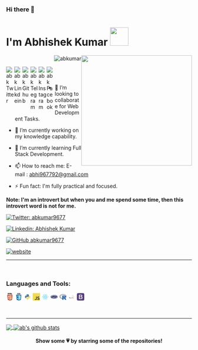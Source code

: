 
### Hi there 👋
# I'm Abhishek Kumar  <img src="https://i.postimg.cc/KjRTLLkw/icon.png" width ="50px" height="50px">
<img align="right" src="https://i.postimg.cc/d3qQdKhf/robotintro-unscreen.gif" width="300px" height="300px" />
<p align="right"> <img src="https://komarev.com/ghpvc/?username=abkumar9677&label=Views&color=blue&style=plastic" alt="abkumar" /> </p>

<a href="https://twitter.com/abkumar9677">
  <img align="left" alt="abk Twitter" width="22px" src="https://cdn.jsdelivr.net/npm/simple-icons@v3/icons/twitter.svg" />
</a>
<a href="https://rb.gy/2miczv">
  <img align="left" alt="abk Linkdein" width="22px" src="https://cdn.jsdelivr.net/npm/simple-icons@v3/icons/linkedin.svg" />
</a>
<a href="https://github.com/abkumar9677">
  <img align="left" alt="abk Github" width="22px" src="https://cdn.jsdelivr.net/npm/simple-icons@v3/icons/github.svg" />
</a>
<a href="https://t.me/Devestator_devil">
  <img align="left" alt="abk Telegram" width="22px" src="https://cdn.jsdelivr.net/npm/simple-icons@v3/icons/telegram.svg" />
</a>
<a href="https://instagram.com/abkumar9677/">
  <img align="left" alt="abk Instagram" width="22px" src="https://cdn.jsdelivr.net/npm/simple-icons@v3/icons/instagram.svg" />
</a>
<a href="https://www.facebook.com/profile.php?id=100033828554434">
  <img align="left" alt="abk Facebook" width="22px" src="https://cdn.jsdelivr.net/npm/simple-icons@v3/icons/facebook.svg" />
</a>


<br/>
<br/>


<!--
![AK](https://i.postimg.cc/J0tPzxY9/IMG-20191007-WA0012.jpg)
**abkumar9677/abkumar9677** is a ✨ _special_ ✨ repository because its `README.md` (this file) appears on your GitHub profile.
Here are some ideas to get you started:
- 👯 I’m looking to collaborate on ...
- 🤔 I’m looking for help with ...
- 💬 Ask me about ...
- 😄 Pronouns: ...
-->

- 👯 I’m looking to collaborate for Web Development Tasks.

- 🔭 I’m currently working on my knowledge capability.

- 🌱 I’m currently learning Full Stack Development.

- 📫 How to reach me: E-mail : abhi967792@gmail.com

- ⚡ Fun fact: I'm fully practical and focused.

**Note: I'm an introvert but when you and me spend some time, then this introvert word is not for me.**


 [![Twitter: abkumar9677](https://img.shields.io/twitter/follow/abkumar9677?style=social)](https://twitter.com/abkumar9677)
 
 [![Linkedin: Abhishek Kumar](https://img.shields.io/badge/-abkumar-blue?style=flat-square&logo=Linkedin&logoColor=white&link=https://www.linkedin.com/in/abhishek-kumar-94b352188/)](https://www.linkedin.com/in/abhishek-kumar-94b352188/)
 
 [![GitHub abkumar9677](https://img.shields.io/github/followers/abkumar9677?label=follow&style=social)](https://github.com/abkumar9677)
 
 [![website](https://img.shields.io/badge/abkumar9677-blue?style=flat-square&logo=google-chrome)](https://abkumar9677.github.io/Portfolio/)
 
<hr/>
<br/>


 ### Languages and Tools:

<code><img height="20" src="https://raw.githubusercontent.com/github/explore/80688e429a7d4ef2fca1e82350fe8e3517d3494d/topics/html/html.png"></code>
<code><img height="20" src="https://raw.githubusercontent.com/github/explore/80688e429a7d4ef2fca1e82350fe8e3517d3494d/topics/css/css.png"></code>
<code><img height="20" src="https://raw.githubusercontent.com/github/explore/80688e429a7d4ef2fca1e82350fe8e3517d3494d/topics/python/python.png"></code>
<code><img height="20" src="https://raw.githubusercontent.com/github/explore/80688e429a7d4ef2fca1e82350fe8e3517d3494d/topics/javascript/javascript.png"></code>
<code><img height="20" src="https://raw.githubusercontent.com/github/explore/80688e429a7d4ef2fca1e82350fe8e3517d3494d/topics/react/react.png"></code>
<code><img height="20" src="https://raw.githubusercontent.com/github/explore/80688e429a7d4ef2fca1e82350fe8e3517d3494d/topics/php/php.png"></code> 
<code><img height="20" src="https://raw.githubusercontent.com/github/explore/80688e429a7d4ef2fca1e82350fe8e3517d3494d/topics/r/r.png"></code>
<code><img height="20" src="https://raw.githubusercontent.com/github/explore/80688e429a7d4ef2fca1e82350fe8e3517d3494d/topics/mysql/mysql.png"></code>
<code><img height="20" src="https://raw.githubusercontent.com/github/explore/80688e429a7d4ef2fca1e82350fe8e3517d3494d/topics/bootstrap/bootstrap.png"></code>

<br/>
<hr/>

<a href="https://github.com/abkumar9677">
  <img align="center" src="https://github-readme-stats.vercel.app/api/top-langs/?username=abkumar9677&theme=dark&hide_langs_below=1" />
</a>
<a href="https://github.com/abkumar9677">
 <img align="center" src="https://github-readme-stats.vercel.app/api?username=abkumar9677&show_icons=true&theme=dark&line_height=27" alt="ab's github stats"/>
</a>

<div align="center">

#### Show some 💗 by starring some of the repositories!

</div>
